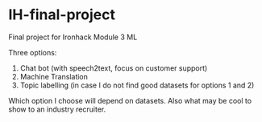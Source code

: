 # IH-final-project
Final project for Ironhack Module 3 ML

Three options:
1. Chat bot (with speech2text, focus on customer support)
2. Machine Translation
3. Topic labelling (in case I do not find good datasets for options 1 and 2)

Which option I choose will depend on datasets.
Also what may be cool to show to an industry recruiter.


